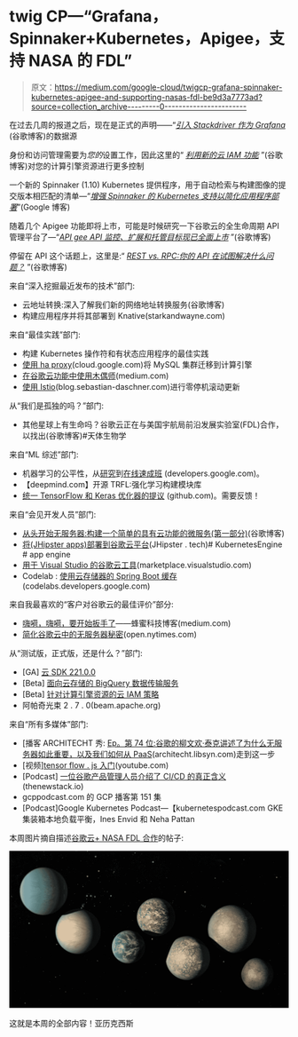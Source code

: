 # twig CP—“Grafana，Spinnaker+Kubernetes，Apigee，支持 NASA 的 FDL”

> 原文：<https://medium.com/google-cloud/twigcp-grafana-spinnaker-kubernetes-apigee-and-supporting-nasas-fdl-be9d3a7773ad?source=collection_archive---------0----------------------->

在过去几周的报道之后，现在是正式的声明——“[*引入 Stackdriver 作为 Grafana*](http://goo.gl/KepRTN) (谷歌博客)的数据源

身份和访问管理需要为*您的*设置工作，因此这里的“ [*利用新的云 IAM 功能*](http://goo.gl/grDj1d) ”(谷歌博客)对您的计算引擎资源进行更多控制

一个新的 Spinnaker (1.10) Kubernetes 提供程序，用于自动检索与构建图像的提交版本相匹配的清单—“[*增强 Spinnaker 的 Kubernetes 支持以简化应用程序部署*](http://goo.gl/6yNX2B)”(Google 博客)

随着几个 Apigee 功能即将上市，可能是时候研究一下谷歌云的全生命周期 API 管理平台了—“[*API gee API 监控、扩展和托管目标现已全面上市*](http://goo.gl/8oEv9d) ”(谷歌博客)

停留在 API 这个话题上，这里是:“ [*REST vs. RPC:你的 API 在试图解决什么问题？*](http://goo.gl/t7cdPB) ”(谷歌博客)

来自“深入挖掘最近发布的技术”部门:

*   云地址转换:深入了解我们新的网络地址转换服务(谷歌博客)
*   构建应用程序并将其部署到 Knative(starkandwayne.com)

来自“最佳实践”部门:

*   构建 Kubernetes 操作符和有状态应用程序的最佳实践
*   [使用 ha proxy](http://goo.gl/KyafiA)(cloud.google.com)将 MySQL 集群迁移到计算引擎
*   [在谷歌云功能中使用木偶师](http://goo.gl/UXg55Z)(medium.com)
*   [使用 Istio](http://goo.gl/a7ZHWS)(blog.sebastian-daschner.com)进行零停机滚动更新

从“我们是孤独的吗？”部门:

*   其他星球上有生命吗？谷歌云正在与美国宇航局前沿发展实验室(FDL)合作，以找出(谷歌博客)#天体生物学

来自“ML 综述”部门:

*   机器学习的公平性，从[研究](http://goo.gl/2LC2Bf)到[在线速成班](http://goo.gl/9e1iDV) (developers.google.com)。
*   【deepmind.com】开源 TRFL:强化学习构建模块库
*   [统一 TensorFlow 和 Keras 优化器的提议](http://goo.gl/uaTDzu) (github.com)。需要反馈！

来自“会见开发人员”部门:

*   [从头开始无服务器:构建一个简单的具有云功能的微服务(第一部分)](http://goo.gl/dvedSn)(谷歌博客)
*   [将(JHipster apps)部署到谷歌云平台](https://www.jhipster.tech/gcp/)(JHipster . tech)# KubernetesEngine # app engine
*   [用于 Visual Studio 的谷歌云工具](http://goo.gl/cG64y2)(marketplace.visualstudio.com)
*   Codelab : [使用云存储器的 Spring Boot 缓存](http://goo.gl/bw5BAE)(codelabs.developers.google.com)

来自我最喜欢的“客户对谷歌云的最佳评价”部分:

*   [嗨嗬，嗨嗬，要开始扳手了](http://goo.gl/P2WN8b)——蜂蜜科技博客(medium.com)
*   [简化谷歌云中的无服务器秘密](http://goo.gl/C1JsEh)(open.nytimes.com)

从“测试版，正式版，还是什么？”部门:

*   [GA] [云 SDK 221.0.0](http://goo.gl/QMtpTC)
*   [Beta] [面向云存储的 BigQuery 数据传输服务](http://goo.gl/Qpbbz2)
*   [Beta] [针对计算引擎资源的云 IAM 策略](http://goo.gl/51isWx)
*   阿帕奇光束 2 . 7 . 0(beam.apache.org)

来自“所有多媒体”部门:

*   [播客 ARCHITECHT 秀: [Ep。第 74 位:谷歌的柳文欢·泰克讲述了为什么无服务器如此重要，以及我们如何从 PaaS](http://goo.gl/CxtWgj)(architecht.libsyn.com)走到这一步
*   [视频][tensor flow . js 入门](http://goo.gl/L6YSuF)(youtube.com)
*   [Podcast] [一位谷歌产品管理人员介绍了 CI/CD 的真正含义](http://goo.gl/oSNTqf) (thenewstack.io)
*   gcppodcast.com 的 GCP 播客第 151 集
*   [Podcast]Google Kubernetes Podcast—【kubernetespodcast.com GKE 集装箱本地负载平衡，Ines Envid 和 Neha Pattan

本周图片摘自描述[谷歌云+ NASA FDL 合作](http://goo.gl/8b7846)的帖子:

[![](img/322ae3456df6229f0e3aaefc3102248a.png)](http://goo.gl/8b7846)

这就是本周的全部内容！亚历克西斯